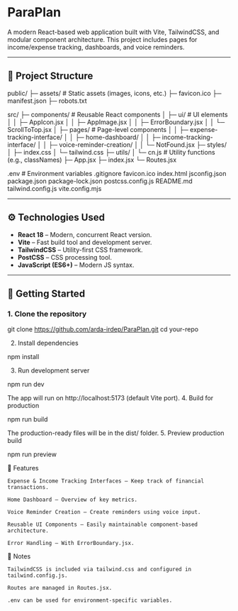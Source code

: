 # ParaPlan
A modern React-based web application built with Vite, TailwindCSS, and modular component architecture. This project includes pages for income/expense tracking, dashboards, and voice reminders.

---

## 📂 Project Structure

public/
├─ assets/ # Static assets (images, icons, etc.)
├─ favicon.ico
├─ manifest.json
├─ robots.txt

src/
├─ components/ # Reusable React components
│ ├─ ui/ # UI elements
│ │ ├─ AppIcon.jsx
│ │ ├─ AppImage.jsx
│ │ ├─ ErrorBoundary.jsx
│ │ └─ ScrollToTop.jsx
│ ├─ pages/ # Page-level components
│ │ ├─ expense-tracking-interface/
│ │ ├─ home-dashboard/
│ │ ├─ income-tracking-interface/
│ │ ├─ voice-reminder-creation/
│ │ └─ NotFound.jsx
├─ styles/
│ ├─ index.css
│ └─ tailwind.css
├─ utils/
│ └─ cn.js # Utility functions (e.g., classNames)
├─ App.jsx
├─ index.jsx
└─ Routes.jsx

.env # Environment variables
.gitignore
favicon.ico
index.html
jsconfig.json
package.json
package-lock.json
postcss.config.js
README.md
tailwind.config.js
vite.config.mjs


---

## ⚙️ Technologies Used

- **React 18** – Modern, concurrent React version.
- **Vite** – Fast build tool and development server.
- **TailwindCSS** – Utility-first CSS framework.
- **PostCSS** – CSS processing tool.
- **JavaScript (ES6+)** – Modern JS syntax.

---

## 🚀 Getting Started

### 1. Clone the repository


git clone https://github.com/arda-irdep/ParaPlan.git
cd your-repo

2. Install dependencies

npm install

3. Run development server

npm run dev

The app will run on http://localhost:5173 (default Vite port).
4. Build for production

npm run build

The production-ready files will be in the dist/ folder.
5. Preview production build

npm run preview

📌 Features

    Expense & Income Tracking Interfaces – Keep track of financial transactions.

    Home Dashboard – Overview of key metrics.

    Voice Reminder Creation – Create reminders using voice input.

    Reusable UI Components – Easily maintainable component-based architecture.

    Error Handling – With ErrorBoundary.jsx.

📝 Notes

    TailwindCSS is included via tailwind.css and configured in tailwind.config.js.

    Routes are managed in Routes.jsx.

    .env can be used for environment-specific variables.
